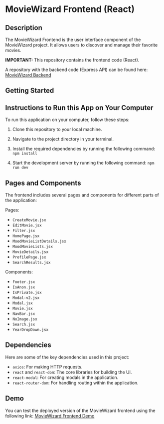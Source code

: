 # MovieWizard Frontend (React)

## Description

The MovieWizard Frontend is the user interface component of the MovieWizard project. It allows users to discover and manage their favorite movies.

**IMPORTANT:** This repository contains the frontend code (React).

A repository with the backend code (Express API) can be found here: [MovieWizard Backend](https://github.com/MovieWizard/MovieWizard-server)

## Getting Started

## Instructions to Run this App on Your Computer

To run this application on your computer, follow these steps:

1. Clone this repository to your local machine.

2. Navigate to the project directory in your terminal.

3. Install the required dependencies by running the following command:
   `npm install`

4. Start the development server by running the following command:
   `npm run dev`

## Pages and Components

The frontend includes several pages and components for different parts of the application:

Pages:

- `CreateMovie.jsx`
- `EditMovie.jsx`
- `Filter.jsx`
- `HomePage.jsx`
- `MoodMovieListDetails.jsx`
- `MoodMovieLists.jsx`
- `MovieDetails.jsx`
- `ProfilePage.jsx`
- `SearchResults.jsx`

Components:

- `Footer.jsx`
- `IsAnon.jsx`
- `IsPrivate.jsx`
- `Modal-v2.jsx`
- `Modal.jsx`
- `Movie.jsx`
- `NavBar.jsx`
- `NoImage.jsx`
- `Search.jsx`
- `YearDropDown.jsx`

## Dependencies

Here are some of the key dependencies used in this project:

- `axios`: For making HTTP requests.
- `react` and `react-dom`: The core libraries for building the UI.
- `react-modal`: For creating modals in the application.
- `react-router-dom`: For handling routing within the application.

## Demo

You can test the deployed version of the MovieWizard frontend using the following link:
[MovieWizard Frontend Demo](https://movie-wizard.netlify.app/)
